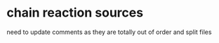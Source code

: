# chain reaction sources #
  need to update comments as they are totally out of order
  and split files
